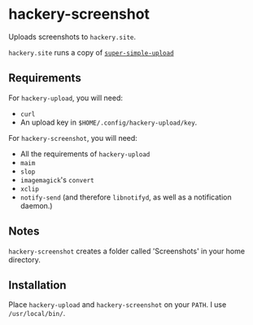 # hackery-screenshot

Uploads screenshots to `hackery.site`.

`hackery.site` runs a copy of [`super-simple-upload`](https://github.com/half-cambodian-hacker-man/super-simple-upload)

## Requirements

For `hackery-upload`, you will need:

- `curl`
- An upload key in `$HOME/.config/hackery-upload/key`.

For `hackery-screenshot`, you will need:

- All the requirements of `hackery-upload`
- `maim`
- `slop`
- `imagemagick`'s `convert`
- `xclip`
- `notify-send` (and therefore `libnotifyd`, as well as a notification daemon.)

## Notes

`hackery-screenshot` creates a folder called 'Screenshots' in your home directory.

## Installation

Place `hackery-upload` and `hackery-screenshot` on your `PATH`. I use `/usr/local/bin/`.
